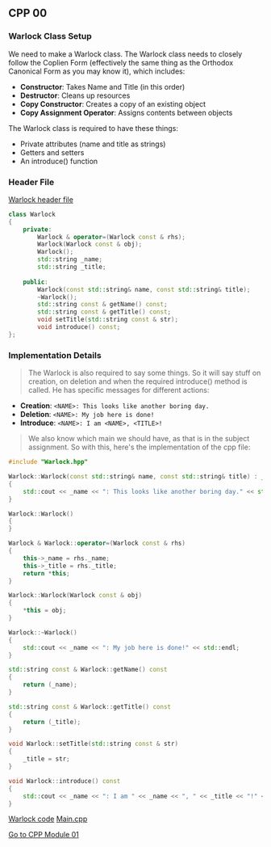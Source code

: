 ## CPP 00

### Warlock Class Setup

We need to make a Warlock class. The Warlock class needs to closely follow the Coplien Form (effectively the same thing as the Orthodox Canonical Form as you may know it), which includes:

- **Constructor**: Takes Name and Title (in this order)
- **Destructor**: Cleans up resources
- **Copy Constructor**: Creates a copy of an existing object
- **Copy Assignment Operator**: Assigns contents between objects

The Warlock class is required to have these things:
- Private attributes (name and title as strings)
- Getters and setters
- An introduce() function

### Header File

[Warlock header file](cpp_module_00/Warlock.hpp)


```cpp
class Warlock
{
    private:
        Warlock & operator=(Warlock const & rhs);
        Warlock(Warlock const & obj);
        Warlock();
        std::string _name;
        std::string _title;
        
    public:
        Warlock(const std::string& name, const std::string& title);
        ~Warlock();
        std::string const & getName() const;
        std::string const & getTitle() const;
        void setTitle(std::string const & str);
        void introduce() const;
};
```

### Implementation Details

> The Warlock is also required to say some things. So it will say stuff on creation, on deletion and when the required introduce() method is called. He has specific messages for different actions:
- **Creation**: `<NAME>: This looks like another boring day.`
- **Deletion**: `<NAME>: My job here is done!`
- **Introduce**: `<NAME>: I am <NAME>, <TITLE>!`

> We also know which main we should have, as that is in the subject assignment.
> So with this, here's the implementation of the cpp file:


```cpp
#include "Warlock.hpp"

Warlock::Warlock(const std::string& name, const std::string& title) : _name(name), _title(title)
{
    std::cout << _name << ": This looks like another boring day." << std::endl;
}

Warlock::Warlock()
{
}

Warlock & Warlock::operator=(Warlock const & rhs)
{
    this->_name = rhs._name;
    this->_title = rhs._title;
    return *this;
}

Warlock::Warlock(Warlock const & obj)
{
    *this = obj;
}

Warlock::~Warlock()
{
    std::cout << _name << ": My job here is done!" << std::endl;
}

std::string const & Warlock::getName() const
{
    return (_name);
}

std::string const & Warlock::getTitle() const
{
    return (_title);
}

void Warlock::setTitle(std::string const & str)
{
    _title = str;
}

void Warlock::introduce() const
{
    std::cout << _name << ": I am " << _name << ", " << _title << "!" << std::endl;
}
```
[Warlock code](cpp_module_00/Warlock.cpp)
[Main.cpp](cpp_module_00/main.cpp)


[Go to CPP Module 01](2_CPP_MODULE_01.md)